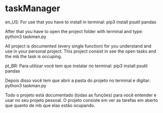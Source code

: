 # taskManager
en_US:
For use that you have to install in terminal: pip3 install psutil pandas

After that you have to open the project folder with terminal and type: python3 taskman.py

All project is documented (every single function) for you understand and use in your personal project. This project consist in see the open tasks and the mb the task is occuping.



pt_BR:
Para utilizar você tem que instalar no terminal: pip3 install psutil pandas

Depois disso você tem que abrir a pasta do projeto no terminal e digitar: python3 taskman.py

Todo o projeto está documentado (todas as funções) para você entender e usar no seu projeto pessoal. O projeto consiste em ver as tarefas em aberto que quanto de mb que elas estão ocupando.
